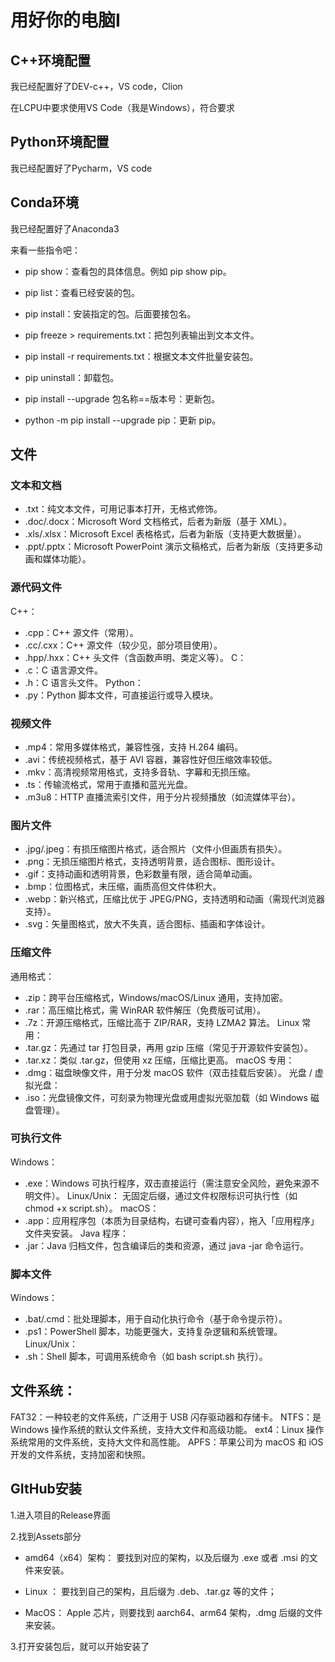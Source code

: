 # 用好你的电脑I

## C++环境配置

我已经配置好了DEV-c++，VS code，Clion

在LCPU中要求使用VS Code（我是Windows），符合要求

## Python环境配置

我已经配置好了Pycharm，VS code

## Conda环境

我已经配置好了Anaconda3

来看一些指令吧：

- pip show：查看包的具体信息。例如 pip show pip。

- pip list：查看已经安装的包。

- pip install：安装指定的包。后面要接包名。

- pip freeze > requirements.txt：把包列表输出到文本文件。

- pip install -r requirements.txt：根据文本文件批量安装包。

- pip uninstall：卸载包。

- pip install --upgrade 包名称==版本号：更新包。

- python -m pip install --upgrade pip：更新 pip。

## 文件


### 文本和文档
- .txt：纯文本文件，可用记事本打开，无格式修饰。
- .doc/.docx：Microsoft Word 文档格式，后者为新版（基于 XML）。
- .xls/.xlsx：Microsoft Excel 表格格式，后者为新版（支持更大数据量）。
- .ppt/.pptx：Microsoft PowerPoint 演示文稿格式，后者为新版（支持更多动画和媒体功能）。
### 源代码文件
C++：
- .cpp：C++ 源文件（常用）。
- .cc/.cxx：C++ 源文件（较少见，部分项目使用）。
- .hpp/.hxx：C++ 头文件（含函数声明、类定义等）。
C：
- .c：C 语言源文件。
- .h：C 语言头文件。
Python：
- .py：Python 脚本文件，可直接运行或导入模块。
### 视频文件
- .mp4：常用多媒体格式，兼容性强，支持 H.264 编码。
- .avi：传统视频格式，基于 AVI 容器，兼容性好但压缩效率较低。
- .mkv：高清视频常用格式，支持多音轨、字幕和无损压缩。
- .ts：传输流格式，常用于直播和蓝光光盘。
- .m3u8：HTTP 直播流索引文件，用于分片视频播放（如流媒体平台）。
### 图片文件
- .jpg/.jpeg：有损压缩图片格式，适合照片（文件小但画质有损失）。
- .png：无损压缩图片格式，支持透明背景，适合图标、图形设计。
- .gif：支持动画和透明背景，色彩数量有限，适合简单动画。
- .bmp：位图格式，未压缩，画质高但文件体积大。
- .webp：新兴格式，压缩比优于 JPEG/PNG，支持透明和动画（需现代浏览器支持）。
- .svg：矢量图格式，放大不失真，适合图标、插画和字体设计。
### 压缩文件
通用格式：
- .zip：跨平台压缩格式，Windows/macOS/Linux 通用，支持加密。
- .rar：高压缩比格式，需 WinRAR 软件解压（免费版可试用）。
- .7z：开源压缩格式，压缩比高于 ZIP/RAR，支持 LZMA2 算法。
Linux 常用：
- .tar.gz：先通过 tar 打包目录，再用 gzip 压缩（常见于开源软件安装包）。
- .tar.xz：类似 .tar.gz，但使用 xz 压缩，压缩比更高。
macOS 专用：
- .dmg：磁盘映像文件，用于分发 macOS 软件（双击挂载后安装）。
光盘 / 虚拟光盘：
- .iso：光盘镜像文件，可刻录为物理光盘或用虚拟光驱加载（如 Windows 磁盘管理）。
### 可执行文件
Windows：
- .exe：Windows 可执行程序，双击直接运行（需注意安全风险，避免来源不明文件）。
Linux/Unix：
无固定后缀，通过文件权限标识可执行性（如 chmod +x script.sh）。
macOS：
- .app：应用程序包（本质为目录结构，右键可查看内容），拖入「应用程序」文件夹安装。
Java 程序：
- .jar：Java 归档文件，包含编译后的类和资源，通过 java -jar 命令运行。
### 脚本文件
Windows：
- .bat/.cmd：批处理脚本，用于自动化执行命令（基于命令提示符）。
- .ps1：PowerShell 脚本，功能更强大，支持复杂逻辑和系统管理。
Linux/Unix：
- .sh：Shell 脚本，可调用系统命令（如 bash script.sh 执行）。

## 文件系统：

FAT32：一种较老的文件系统，广泛用于 USB 闪存驱动器和存储卡。
NTFS：是 Windows 操作系统的默认文件系统，支持大文件和高级功能。
ext4：Linux 操作系统常用的文件系统，支持大文件和高性能。
APFS：苹果公司为 macOS 和 iOS 开发的文件系统，支持加密和快照。

## GItHub安装

1.进入项目的Release界面

2.找到Assets部分

- amd64（x64）架构：
要找到对应的架构，以及后缀为 .exe 或者 .msi 的文件来安装。

- Linux ：
要找到自己的架构，且后缀为 .deb、.tar.gz 等的文件；

- MacOS：
Apple 芯片，则要找到 aarch64、arm64 架构，.dmg 后缀的文件来安装。

3.打开安装包后，就可以开始安装了

